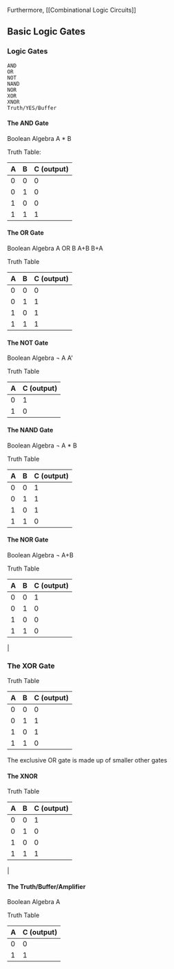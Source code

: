 Furthermore, [[Combinational Logic Circuits]]
## Basic Logic Gates
### Logic Gates
	AND
	OR
	NOT
	NAND
	NOR
	XOR
	XNOR
	Truth/YES/Buffer



#### The AND Gate

Boolean Algebra
A * B

Truth Table:

| A   | B   | C (output) |
| --- | --- | ---------- |
| 0   | 0   | 0          |
| 0   | 1   | 0          |
| 1   | 0   | 0          |
| 1   | 1   | 1           |


#### The OR Gate

Boolean Algebra 
A OR B
A+B
B+A

Truth Table

| A   | B   | C (output) |
| --- | --- | ---------- |
| 0   | 0   | 0          |
| 0   | 1   | 1          |
| 1   | 0   | 1          |
| 1   | 1   | 1          |


#### The NOT Gate

Boolean Algebra
¬ A
A'


Truth Table

| A   | C (output) |
| --- | ---------- |
| 0   | 1          |
| 1   | 0          |


#### The NAND Gate

Boolean Algebra
¬ A * B

Truth Table

| A   | B   | C (output) |
| --- | --- | ---------- |
| 0   | 0   | 1          |
| 0   | 1   | 1          |
| 1   | 0   | 1          |
| 1   | 1   | 0          |




#### The NOR Gate

Boolean Algebra
¬ A+B

Truth Table

| A   | B   | C (output) |
| --- | --- | ---------- |
| 0   | 0   | 1          |
| 0   | 1   | 0          |
| 1   | 0   | 0          |
| 1   | 1   | 0          |
| 


### The XOR Gate

Truth Table

| A   | B   | C (output) |
| --- | --- | ---------- |
| 0   | 0   | 0          |
| 0   | 1   | 1          |
| 1   | 0   | 1          |
| 1   | 1   | 0          |

The exclusive OR gate is made up of smaller other gates


#### The XNOR

Truth Table

| A   | B   | C (output) |
| --- | --- | ---------- |
| 0   | 0   | 1          |
| 0   | 1   | 0          |
| 1   | 0   | 0          |
| 1   | 1   | 1          |
| 

#### The Truth/Buffer/Amplifier

Boolean Algebra 
A

Truth Table

| A   | C (output)   | 
| --- | --- |
| 0   | 0   |
| 1   | 1   | 
